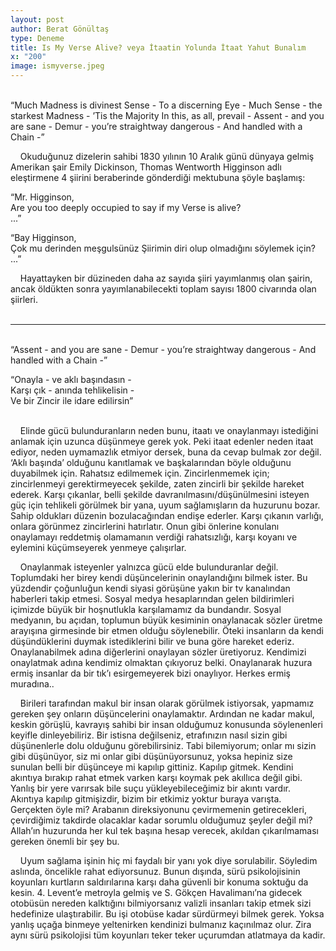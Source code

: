 ```yaml
---
layout: post
author: Berat Gönültaş
type: Deneme
title: Is My Verse Alive? veya İtaatin Yolunda İtaat Yahut Bunalım
x: "200"
image: ismyverse.jpeg
---
```

<br/>
“Much Madness is divinest Sense -  
To a discerning Eye -  
Much Sense - the starkest Madness -  
’Tis the Majority  
In this, as all, prevail -  
Assent - and you are sane -  
Demur - you’re straightway dangerous -  
And handled with a Chain -”  

&nbsp;&nbsp;&nbsp;&nbsp;Okuduğunuz dizelerin sahibi 1830 yılının 10 Aralık günü dünyaya gelmiş Amerikan şair Emily Dickinson, Thomas Wentworth Higginson adlı eleştirmene 4 şiirini beraberinde gönderdiği mektubuna şöyle başlamış:

“Mr. Higginson,  
Are you too deeply occupied to say if my Verse is alive?  
...”

“Bay Higginson,  
Çok mu derinden meşgulsünüz Şiirimin diri olup olmadığını söylemek için?  
...”

&nbsp;&nbsp;&nbsp;&nbsp;Hayattayken bir düzineden daha az sayıda şiiri yayımlanmış olan şairin, ancak öldükten sonra yayımlanabilecekti toplam sayısı 1800 civarında olan şiirleri.
<br/>
<br/>

---

<br/>
“Assent - and you are sane -  
Demur - you’re straightway dangerous -  
And handled with a Chain -”  

“Onayla - ve aklı başındasın -  
Karşı çık - anında tehlikelisin -  
Ve bir Zincir ile idare edilirsin”  
<br/>

&nbsp;&nbsp;&nbsp;&nbsp;Elinde gücü bulunduranların neden bunu, itaatı ve onaylanmayı istediğini anlamak için uzunca düşünmeye gerek yok. Peki itaat edenler neden itaat ediyor, neden uymamazlık etmiyor dersek, buna da cevap bulmak zor değil. ‘Aklı başında’ olduğunu kanıtlamak ve başkalarından böyle olduğunu duyabilmek için. Rahatsız edilmemek için. Zincirlenmemek için; zincirlenmeyi gerektirmeyecek şekilde, zaten zincirli bir şekilde hareket ederek. Karşı çıkanlar, belli şekilde davranılmasını/düşünülmesini isteyen güç için tehlikeli görülmek bir yana, uyum sağlamışların da huzurunu bozar. Sahip oldukları düzenin bozulacağından endişe ederler. Karşı çıkanın varlığı, onlara görünmez zincirlerini hatırlatır. Onun gibi önlerine konulanı onaylamayı reddetmiş olamamanın verdiği rahatsızlığı, karşı koyanı ve eylemini küçümseyerek yenmeye çalışırlar.

&nbsp;&nbsp;&nbsp;&nbsp;Onaylanmak isteyenler yalnızca gücü elde bulunduranlar değil. Toplumdaki her birey kendi düşüncelerinin onaylandığını bilmek ister. Bu yüzdendir çoğunluğun kendi siyasi görüşüne yakın bir tv kanalından haberleri takip etmesi. Sosyal medya hesaplarından gelen bildirimleri içimizde büyük bir hoşnutlukla karşılamamız da bundandır. Sosyal medyanın, bu açıdan, toplumun büyük kesiminin onaylanacak sözler üretme arayışına girmesinde bir etmen olduğu söylenebilir. Öteki insanların da kendi düşündüklerini duymak istediklerini bilir ve buna göre hareket ederiz. Onaylanabilmek adına diğerlerini onaylayan sözler üretiyoruz. Kendimizi onaylatmak adına kendimiz olmaktan çıkıyoruz belki. Onaylanarak huzura ermiş insanlar da bir tık’ı esirgemeyerek bizi onaylıyor. Herkes ermiş muradına..

&nbsp;&nbsp;&nbsp;&nbsp;Birileri tarafından makul bir insan olarak görülmek istiyorsak, yapmamız gereken şey onların düşüncelerini onaylamaktır. Ardından ne kadar makul, keskin görüşlü, kavrayış sahibi bir insan olduğumuz konusunda söylenenleri keyifle dinleyebiliriz. Bir istisna değilseniz, etrafınızın nasıl sizin gibi düşünenlerle dolu olduğunu görebilirsiniz. Tabi bilemiyorum; onlar mı sizin gibi düşünüyor, siz mi onlar gibi düşünüyorsunuz, yoksa hepiniz size sunulan belli bir düşünceye mi kapılıp gittiniz. Kapılıp gitmek. Kendini akıntıya bırakıp rahat etmek varken karşı koymak pek akıllıca değil gibi. Yanlış bir yere varırsak bile suçu yükleyebileceğimiz bir akıntı vardır. Akıntıya kapılıp gitmişizdir, bizim bir etkimiz yoktur buraya varışta. Gerçekten öyle mi? Arabanın direksiyonunu çevirmemenin getirecekleri, çevirdiğimiz takdirde olacaklar kadar sorumlu olduğumuz şeyler değil mi? Allah’ın huzurunda her kul tek başına hesap verecek, akıldan çıkarılmaması gereken önemli bir şey bu.

&nbsp;&nbsp;&nbsp;&nbsp;Uyum sağlama işinin hiç mi faydalı bir yanı yok diye sorulabilir. Söyledim aslında, öncelikle rahat ediyorsunuz. Bunun dışında, sürü psikolojisinin koyunları kurtların saldırılarına karşı daha güvenli bir konuma soktuğu da kesin. 4. Levent’e metroyla gelmiş ve S. Gökçen Havalimanı’na gidecek otobüsün nereden kalktığını bilmiyorsanız valizli insanları takip etmek sizi hedefinize ulaştırabilir. Bu işi otobüse kadar sürdürmeyi bilmek gerek. Yoksa yanlış uçağa binmeye yeltenirken kendinizi bulmanız kaçınılmaz olur. Zira aynı sürü psikolojisi tüm koyunları teker teker uçurumdan atlatmaya da kadir.
